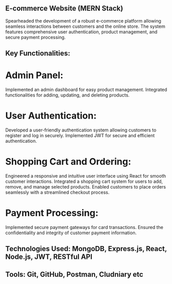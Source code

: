  ## E-commerce Website (MERN Stack)
Spearheaded the development of a robust e-commerce platform allowing seamless interactions between customers and the online store. The system features comprehensive user authentication, product management, and secure payment processing.

## Key Functionalities:

# Admin Panel:
Implemented an admin dashboard for easy product management.
Integrated functionalities for adding, updating, and deleting products.

# User Authentication:
Developed a user-friendly authentication system allowing customers to register and log in securely.
Implemented JWT for secure and efficient authentication.

# Shopping Cart and Ordering:
Engineered a responsive and intuitive user interface using React for smooth customer interactions.
Integrated a shopping cart system for users to add, remove, and manage selected products.
Enabled customers to place orders seamlessly with a streamlined checkout process.

# Payment Processing:
Implemented secure payment gateways for card transactions.
Ensured the confidentiality and integrity of customer payment information.
## Technologies Used: MongoDB, Express.js, React, Node.js, JWT, RESTful API
## Tools: Git, GitHub, Postman, Cludniary etc
